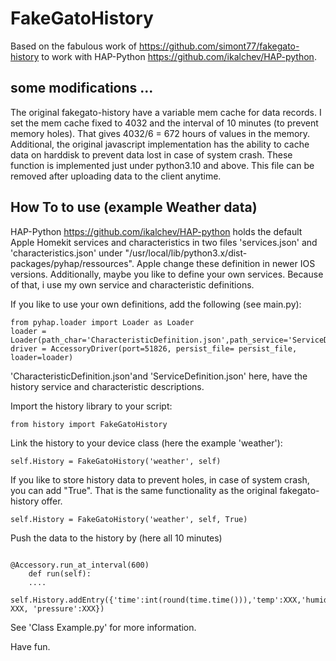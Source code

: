 # FakeGatoHistory

Based on the fabulous work of <https://github.com/simont77/fakegato-history> to work with HAP-Python <https://github.com/ikalchev/HAP-python>.

## some modifications ...

The original fakegato-history have a variable mem cache for data records. I set the mem cache fixed to 4032 and the interval of 10 minutes (to prevent memory holes). That gives 4032/6 = 672 hours of values in the memory. 
Additional, the original javascript implementation has the ability to cache data on harddisk to prevent data lost in case of system crash. These function is implemented just under python3.10 and above. This file can be removed after uploading data to the client anytime.

## How To to use (example Weather data)

HAP-Python <https://github.com/ikalchev/HAP-python> holds the default Apple Homekit services and characteristics in two files 'services.json' and 'characteristics.json' under "/usr/local/lib/python3.x/dist-packages/pyhap/ressources". Apple change these definition in newer IOS versions. Additionally, maybe you like to define your own services. Because of that, i use my own service and characteristic definitions.

If you like to use your own definitions, add the following (see main.py):

```#!/usr/bin/env python3
from pyhap.loader import Loader as Loader
loader = Loader(path_char='CharacteristicDefinition.json',path_service='ServiceDefinition.json')
driver = AccessoryDriver(port=51826, persist_file= persist_file, loader=loader)

```

'CharacteristicDefinition.json'and 'ServiceDefinition.json' here, have the history service and characteristic descriptions.

Import the history library to your script:

```#!/usr/bin/env python3
from history import FakeGatoHistory
```

Link the history to your device class (here the example 'weather'):

```#!/usr/bin/env python3
self.History = FakeGatoHistory('weather', self)
```

If you like to store history data to prevent holes, in case of system crash,  you can add "True". That is the same functionality as the original fakegato-history offer. 

```#!/usr/bin/env python3
self.History = FakeGatoHistory('weather', self, True)
```

Push the data to the history by (here all 10 minutes)

```#!/usr/bin/env python3

@Accessory.run_at_interval(600)
    def run(self):
    ....
    self.History.addEntry({'time':int(round(time.time())),'temp':XXX,'humidity': XXX, 'pressure':XXX})
```

See 'Class Example.py' for more information. 

Have fun.
